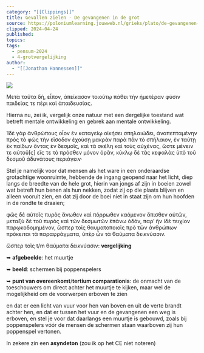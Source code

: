 ```yaml
---
category: "[[Clippings]]"
title: Gevallen zielen - De gevangenen in de grot
source: https://poloniumlearning.jouwweb.nl/grieks/plato/de-gevangenen-in-de-grot
clipped: 2024-04-24
published:
topics:
tags:
  - pensum-2024
  - 4-grotvergelijking
author:
  - "[[Jonathan Hannessen]]"
---
```


 [![](https://primary.jwwb.nl/public/z/z/j/temp-srmwdybokmzhdiosysoa/63e436f1-c61b-42b4-a4ad-00f870e10a93.gif?enable-io=true&enable=upscale&crop=480%2C60%2Cx0%2Cy20%2Csafe&width=313&height=39)](https://poloniumlearning.jouwweb.nl/grieks/plato)

Μετὰ ταῦτα δή, εἶπον, ἀπείκασον τοιούτῳ πάθει τὴν ἡμετέραν φύσιν παιδείας τε πέρι καὶ ἀπαιδευσίας.

Hierna nu, zei ik, vergelijk onze natuur met een dergelijke toestand wat betreft mentale ontwikkeling en gebrek aan mentale ontwikkeling.

Ἰδὲ γὰρ ἀνθρώπους οἷον ἐν καταγείῳ οἰκήσει σπηλαιώδει, ἀναπεπταμένην πρὸς τὸ φῶς τὴν εἴσοδον ἐχούσῃ μακρὰν παρὰ πᾶν τὸ σπήλαιον, ἐν ταύτῃ ἐκ παίδων ὄντας ἐν δεσμοῖς, καὶ τὰ σκέλη καὶ τοὺς αὐχένας, ὥστε μένειν τε αὐτοῦ\[ς\] εἴς τε τὸ πρόσθεν μόνον ὁρᾶν, κύκλῳ δὲ τὰς κεφαλὰς ὑπὸ τοῦ δεσμοῦ ἀδυνάτους περιάγειν·

Stel je namelijk voor dat mensen als het ware in een onderaardse grotachtige woonruimte, hebbende de ingang geopend naar het licht, diep langs de breedte van de hele grot, hierin van jongs af zijn in boeien zowel wat betreft hun benen als hun nekken, zodat zij op die plaats blijven en alleen vooruit zien, en dat zij door de boei niet in staat zijn om hun hoofden in de rondte te draaien;

φῶς δὲ αὐτοῖς πυρὸς ἄνωθεν καὶ πόρρωθεν καόμενον ὄπισθεν αὐτῶν, μεταξὺ δὲ τοῦ πυρὸς καὶ τῶν δεσμωτῶν ἐπάνω ὁδόν, παρ’ ἣν ἰδὲ τειχίον παρῳκοδομημένον, ὥσπερ τοῖς θαυματοποιοῖς πρὸ τῶν ἀνθρώπων πρόκειται τὰ παραφράγματα, ὑπὲρ ὧν τὰ θαύματα δεικνύασιν.

ὥσπερ τοῖς t/m θαύματα δεικνύασιν: **vergelijking**

➥ **afgebeelde**: het muurtje

➥ **beeld**: schermen bij poppenspelers

➥ **punt van overeenkomt**/**tertium comparationis**: de onmacht van de toeschouwers om direct achter het muurtje te kijken, maar wel de mogelijkheid om de voorwerpen erboven te zien

en dat er een licht van vuur voor hen van boven en uit de verte brandt achter hen, en dat er tussen het vuur en de gevangenen een weg is erboven, en stel je voor dat daarlangs een muurtje is gebouwd, zoals bij poppenspelers vóór de mensen de schermen staan waarboven zij hun poppenspel vertonen.

In zekere zin een **asyndeton** (zou ik op het CE niet noteren)
